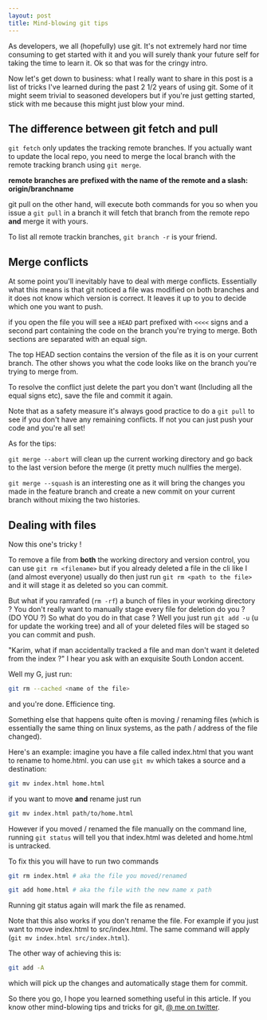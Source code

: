 ```yaml
---
layout: post
title: Mind-blowing git tips
---
```


As developers, we all (hopefully) use git. It's not extremely hard nor time
consuming to get started with it and you will surely thank your future self for taking the time to learn it. Ok so that was for the cringy intro.

Now let's get down to business: what I really want to share in this post is a list of tricks I've learned during the past 2 1/2 years of using git. Some of it might seem trivial to seasoned developers but if you're just getting started, stick with me because this might just blow your mind.

## The difference between git fetch and pull

`git fetch` only updates the tracking remote branches. If you actually want to
update the local repo, you need to merge the local branch with the remote
tracking branch using `git merge`.

**remote branches are prefixed with the name of the remote and a slash:
origin/branchname**

git pull on the other hand, will execute both commands for you so when you issue
a `git pull` in a branch it will fetch that branch from the remote repo **and**
merge it with yours.

To list all remote trackin branches, `git branch -r` is your friend.

## Merge conflicts

At some point you'll inevitably have to deal with merge conflicts. Essentially what this means is that git noticed a file was modified on both branches and it does not know which version is correct. It leaves it up to you to decide which one you want to push.

if you open the file you will see a `HEAD` part prefixed with `<<<<` signs and a
    second part containing the code on the branch you're trying to merge. Both
    sections are separated with an equal sign.

The top HEAD section contains the version of the file as it is on your current
branch. The other shows you what the code looks like on the branch you're trying to merge from.

To resolve the conflict just delete the part you don't want (Including all the equal signs etc), save the file and commit it again.

Note that as a safety measure it's always good practice to do a `git pull` to
see if you don't have any remaining conflicts. If not you can just push your code and you're all set!

As for the tips:

`git merge --abort` will clean up the current working directory and go back to
the last version before the merge (it pretty much nullfies the merge).

`git merge --squash` is an interesting one as it will bring the changes you made in the feature branch and create a new commit on your current branch without
mixing the two histories.

## Dealing with files

Now this one's tricky !

To remove a file from **both** the working directory and version control, you
can use `git rm <filename>` but if you already deleted a file in the cli like I (and almost everyone) usually do then just run `git rm <path to the file>` and it will stage it as deleted so you can commit.

But what if you ramrafed (`rm -rf`) a bunch of files in your working directory ?
You don't really want to manually stage every file for deletion do you ? (DO YOU ?) So what do you do in that case ? Well you just run `git add -u` (u for update the working tree) and all of your deleted files will be staged so you can commit and push.

"Karim, what if man accidentally tracked a file and man don't want it deleted
from the index ?" I hear you ask with an exquisite South London accent.

Well my G, just run:
```bash
git rm --cached <name of the file>
```
and you're done. Efficience ting.

Something else that happens quite often is moving / renaming files (which is
essentially the same thing on linux systems, as the path / address of the file
changed).

Here's an example: imagine you have a file called index.html that you
want to rename to home.html. you can use `git mv` which takes a source and a
destination:

```bash
git mv index.html home.html
```

if you want to move **and** rename just run

```bash
git mv index.html path/to/home.html
```

However if you moved / renamed the file manually on the command line, running
`git status` will tell you that index.html was deleted and home.html is untracked.

To fix this you will have to run two commands

```bash
git rm index.html # aka the file you moved/renamed
```

```bash
git add home.html # aka the file with the new name x path
```

Running git status again will mark the file as renamed.

Note that this also works if you don't rename the file. For example if you just
want to move index.html to src/index.html. The same command will apply
(`git mv index.html src/index.html`).

The other way of achieving this is:

```bash
git add -A
```
which will pick up the changes and automatically stage them for commit.

So there you go, I hope you learned something useful in this article. If you know
other mind-blowing tips and tricks for git, [@ me on twitter](https://twitter.com/zabanaa_).

